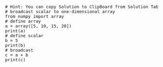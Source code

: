 <pre class="file" data-target="clipboard">
# Hint: You can copy Solution to ClipBoard from Solution Tab
# broadcast scalar to one-dimensional array
from numpy import array
# define array
a = array([5, 10, 15, 20])
print(a)
# define scalar
b = 5
print(b)
# broadcast
c = a + b
print(c)

</pre>